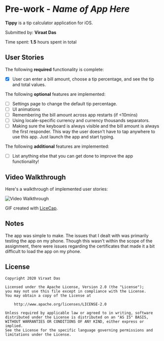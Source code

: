 # Pre-work - *Name of App Here*

**Tippy** is a tip calculator application for iOS.

Submitted by: **Viraat Das**

Time spent: **1.5** hours spent in total

## User Stories

The following **required** functionality is complete:

* [X] User can enter a bill amount, choose a tip percentage, and see the tip and total values.

The following **optional** features are implemented:
* [ ] Settings page to change the default tip percentage.
* [ ] UI animations
* [ ] Remembering the bill amount across app restarts (if <10mins)
* [ ] Using locale-specific currency and currency thousands separators.
* [ ] Making sure the keyboard is always visible and the bill amount is always the first responder. This way the user doesn't have to tap anywhere to use this app. Just launch the app and start typing.

The following **additional** features are implemented:

- [ ] List anything else that you can get done to improve the app functionality!

## Video Walkthrough 

Here's a walkthrough of implemented user stories:

<img src='https://recordit.co/a5QtiaLzLO' title='Video Walkthrough' width='' alt='Video Walkthrough' />

GIF created with [LiceCap](https://recordit.co/).

## Notes

The app was simple to make. The issues that I dealt with was primarily testing the app on my phone. Though this wasn't
within the scope of the assignment, there were issues regarding the certificates that made it a bit difficult to load
the app on my phone. 

## License

    Copyright 2020 Viraat Das

    Licensed under the Apache License, Version 2.0 (the "License");
    you may not use this file except in compliance with the License.
    You may obtain a copy of the License at

        http://www.apache.org/licenses/LICENSE-2.0

    Unless required by applicable law or agreed to in writing, software
    distributed under the License is distributed on an "AS IS" BASIS,
    WITHOUT WARRANTIES OR CONDITIONS OF ANY KIND, either express or implied.
    See the License for the specific language governing permissions and
    limitations under the License.
